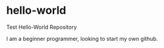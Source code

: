 # hello-world
Test Hello-World Repository

I am a beginner programmer, looking to start my own github.
